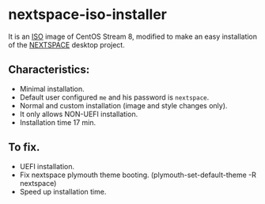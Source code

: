 # nextspace-iso-installer
It is an [ISO](https://drive.google.com/file/d/1QNp9FvlbprhyVvC_pVQYPAk_OvHoOUtJ/view?usp=sharing) image of CentOS Stream 8, modified to make an easy installation of the [NEXTSPACE](https://github.com/trunkmaster/nextspace) desktop project.

## Characteristics:
* Minimal installation.
* Default user configured `me` and his password is `nextspace`.
* Normal and custom installation (image and style changes only).
* It only allows NON-UEFI installation. 
* Installation time 17 min.

## To fix.
* UEFI installation.
* Fix nextspace plymouth theme booting. (plymouth-set-default-theme -R nextspace)
* Speed up installation time.
